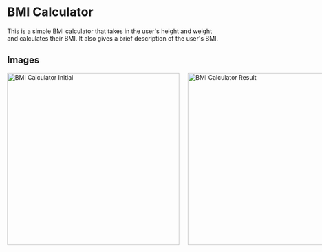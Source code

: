 # BMI Calculator

This is a simple BMI calculator that takes in the user's height and weight and calculates their BMI. It also gives a
brief description of the user's BMI.

## Images

<div style="display: flex; flex-direction: row;">
  <img src="./assets/bmi_calculator_initial.png" alt="BMI Calculator Initial" height="400" style="margin-right: 20px" />
  <img src="./assets/bmi_calculator_status.png" alt="BMI Calculator Result" height="400" />
</div>
